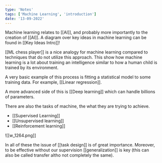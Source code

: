 ```yaml
---
type: 'Notes'
tags: ['Machine Learning', 'introduction']
date: '13-09-2022'
---
```


Machine learning relates to [[AI]], and probably more importantly to the creation of [[AI]]. A diagram over key ideas in machine learning can be found in [[Key Ideas Intro]]!

[[ML chess player]] is a nice analogy for machine learning compared to techniques that  do not utilize this approach. This show how machine learning is a lot about training an intelligence similar to how a human child is trained by its environment.

A very basic example of this process is fitting a statistical model to some training data. For example, [[Linear regression]].

A more advanced side of this is [[Deep learning]] which can handle billions of parameters.

There are also the tasks of machine, the what they are trying to achieve.
- [[Supervised Learning]]
- [[Unsupervised learning]]
- [[Reinforcement learning]]


![[w_1264.png]]


In all of these the issue of [[task design]] is of great importance.
Moreover, to be effective without our supervision [[generalization]] is key (this can also be called transfer altho not completely the same).